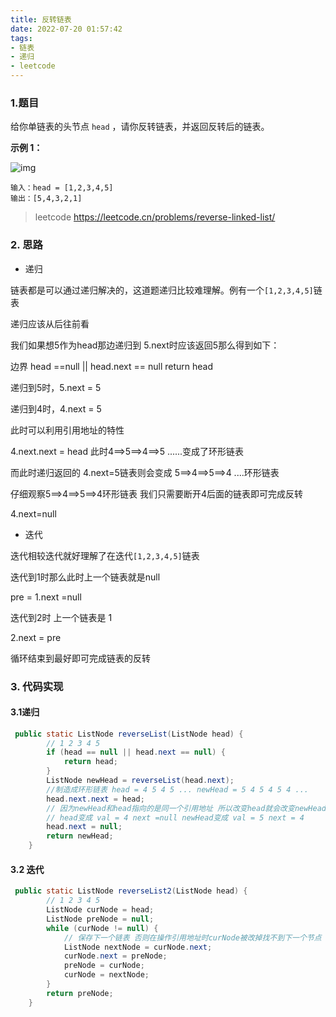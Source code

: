 ```yaml
---
title: 反转链表
date: 2022-07-20 01:57:42
tags:
- 链表
- 递归
- leetcode
---
```


### 1.题目

给你单链表的头节点 `head` ，请你反转链表，并返回反转后的链表。

**示例 1：**

![img](http://image.hi-hufei.com/typora/rev1ex1.jpg)

```shell
输入：head = [1,2,3,4,5]
输出：[5,4,3,2,1]
```

> leetcode  https://leetcode.cn/problems/reverse-linked-list/

### 2. 思路

- 递归

链表都是可以通过递归解决的，这道题递归比较难理解。例有一个`[1,2,3,4,5]`链表

递归应该从后往前看

我们如果想5作为head那边递归到 5.next时应该返回5那么得到如下：

边界 head ==null || head.next == null return head

递归到5时，5.next = 5 

递归到4时，4.next = 5

此时可以利用引用地址的特性

4.next.next = head  此时4==>5==>4==>5 ......变成了环形链表

而此时递归返回的 4.next=5链表则会变成 5==>4==>5==>4 ....环形链表

仔细观察5==>4==>5==>4环形链表 我们只需要断开4后面的链表即可完成反转

4.next=null

- 迭代

迭代相较迭代就好理解了在迭代`[1,2,3,4,5]`链表

迭代到1时那么此时上一个链表就是null

pre = 1.next =null

迭代到2时 上一个链表是 1 

2.next = pre

循环结束到最好即可完成链表的反转



### 3.	代码实现

#### 3.1递归

```java
 public static ListNode reverseList(ListNode head) {
        // 1 2 3 4 5
        if (head == null || head.next == null) {
            return head;
        }
        ListNode newHead = reverseList(head.next);
        //制造成环形链表 head = 4 5 4 5 ... newHead = 5 4 5 4 5 4 ...
        head.next.next = head;
        // 因为newHead和head指向的是同一个引用地址 所以改变head就会改变newHead
        // head变成 val = 4 next =null newHead变成 val = 5 next = 4
        head.next = null;
        return newHead;
    }
```

#### 3.2 迭代

```java
 public static ListNode reverseList2(ListNode head) {
        // 1 2 3 4 5
        ListNode curNode = head;
        ListNode preNode = null;
        while (curNode != null) {
          	// 保存下一个链表 否则在操作引用地址时curNode被改掉找不到下一个节点
            ListNode nextNode = curNode.next;
            curNode.next = preNode;
            preNode = curNode;
            curNode = nextNode;
        }
        return preNode;
    }
```


